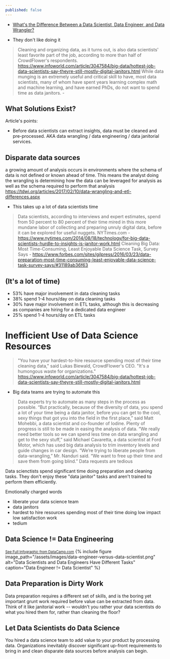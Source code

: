 ```yaml
---
published: false
---
```


* [What's the Difference Between a Data Scientist, Data Engineer, and Data Wrangler?](/data-scientist-versus-data-engineer-versus-data-wrangle)






* They don't like doing it
> Cleaning and organizing data, as it turns out, is also data scientists' least favorite part of the job, according to more than half of CrowdFlower's respondents. https://www.infoworld.com/article/3047584/big-data/hottest-job-data-scientists-say-theyre-still-mostly-digital-janitors.html
> While data munging is an extremely useful and critical skill to have, most data scientists, many of whom have spent years learning complex math and machine learning, and have earned PhDs, do not want to spend time as data janitors. - 

## What Solutions Exist?

Article's points:
* Before data scientists can extract insights, data must be cleaned and pre-processed.  AKA data wrangling / data engineering / data janitorial services.


## Disparate data sources
a growing amount of analysis occurs in environments where the schema of data is not defined or known ahead of time. This means the analyst doing the wrangling is determining how the data can be leveraged for analysis as well as the schema required to perform that analysis https://tdwi.org/articles/2017/02/10/data-wrangling-and-etl-differences.aspx

* This takes up a lot of data scientists time
> Data scientists, according to interviews and expert estimates, spend from 50 percent to 80 percent of their time mired in this more mundane labor of collecting and preparing unruly digital data, before it can be explored for useful nuggets.  NYTimes.com - https://www.nytimes.com/2014/08/18/technology/for-big-data-scientists-hurdle-to-insights-is-janitor-work.html
> Cleaning Big Data: Most Time-Consuming, Least Enjoyable Data Science Task, Survey Says - https://www.forbes.com/sites/gilpress/2016/03/23/data-preparation-most-time-consuming-least-enjoyable-data-science-task-survey-says/#31189ab36f63

## (It's a lot of time)
* 53% have major involvement in data cleaning tasks
* 38% spend 1-4 hours/day on data cleaning tasks
* 30% have major involvement in ETL tasks, although this is decreasing as companies are hiring for a dedicated data engineer
* 25% spend 1-4 hours/day on ETL tasks




# Inefficient Use of Data Science Resources
> "You have your hardest-to-hire resource spending most of their time cleaning data," said Lukas Biewald, CrowdFlower's CEO. "It's a humongous waste for organizations." https://www.infoworld.com/article/3047584/big-data/hottest-job-data-scientists-say-theyre-still-mostly-digital-janitors.html


* Big data teams are trying to automate this
> Data experts try to automate as many steps in the process as possible. “But practically, because of the diversity of data, you spend a lot of your time being a data janitor, before you can get to the cool, sexy things that got you into the field in the first place,” said Matt Mohebbi, a data scientist and co-founder of Iodine.
> Plenty of progress is still to be made in easing the analysis of data. “We really need better tools so we can spend less time on data wrangling and get to the sexy stuff,” said Michael Cavaretta, a data scientist at Ford Motor, which has used big data analysis to trim inventory levels and guide changes in car design.
> “We’re trying to liberate people from data-wrangling,” Mr. Nanduri said. “We want to free up their time and save them from going blind.”
> Data requests are tedious


Data scienctists spend significant time doing preparation and cleaning tasks.  They don't enjoy these "data janitor" tasks and aren't trained to perform them efficiently.

Emotionally charged words
* liberate your data science team
* data janitors
* hardest to hire resources spending most of their time doing low impact low satisfaction work
* tedium


## Data Science != Data Engineering
<a href="http://community.datacamp.com.s3.amazonaws.com/community/production/ckeditor_assets/pictures/393/content_infographic_fixed.jpg" style="font-size: .8em">See Full Infographic from DataCamp.com</a>
{% include figure image_path="/assets/images/data-engineer-versus-data-scientist.png" alt="Data Scientists and Data Engineers Have Different Tasks" caption="Data Engineer != Data Scientist" %}

## Data Preparation is Dirty Work
Data preparation requires a different set of skills, and is the boring yet important grunt work required before value can be extracted from data.  Think of it like janitorial work -- wouldn't you rather your data scientists do what you hired them for, rather than cleaning the floor?

## Let Data Scientists do Data Science
You hired a data science team to add value to your product by processing data.  Organizations inevitably discover significant up-front requirements to bring in and clean disparate data sources before analysis can begin.
